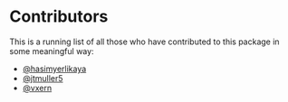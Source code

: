 # Contributors

This is a running list of all those who have contributed to this package in some meaningful way:

- [@hasimyerlikaya](https://github.com/hasimyerlikaya)
- [@jtmuller5](https://github.com/jtmuller5)
- [@vxern](https://github.com/vxern)

